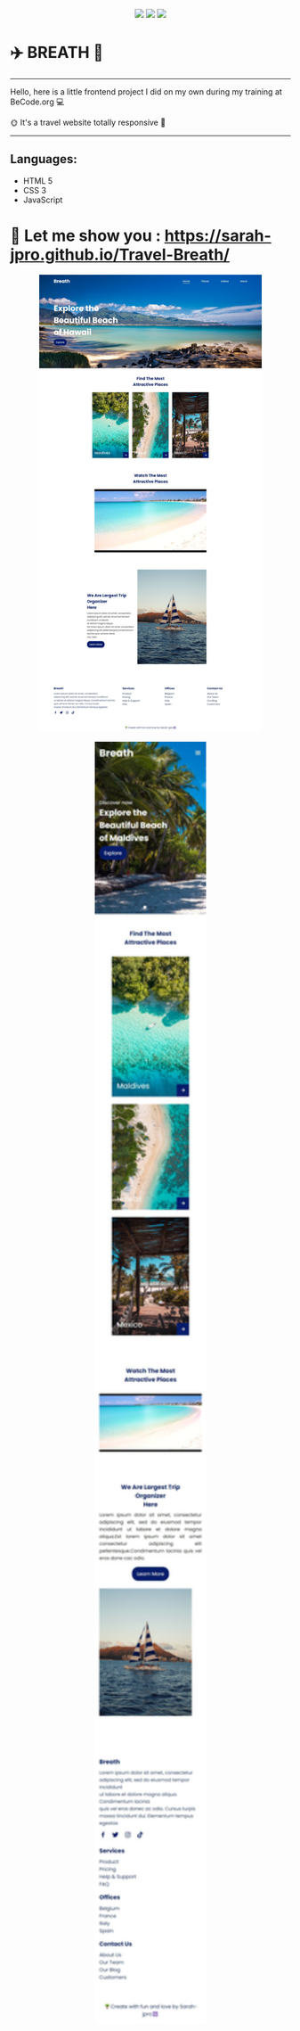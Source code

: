 <p align="center">
  <img src="https://img.shields.io/badge/HTML5-E34F26?style=for-the-badge&logo=html5&logoColor=white">
  <img src="https://img.shields.io/badge/CSS3-1572B6?style=for-the-badge&logo=css3&logoColor=white">
  <img src="https://img.shields.io/badge/JavaScript-F7DF1E?style=for-the-badge&logo=javascript&logoColor=black">
</p>

# :airplane: BREATH :dash:
--------------------------

 Hello, here is a little frontend project I did on my own during my training at BeCode.org :computer:
 
:sun_with_face: It's a travel website totally responsive :iphone:
____________________________________________________________________________________________________


   Languages:
   ----------
  - HTML 5
  - CSS 3
  - JavaScript



# :eyes: Let me show you : https://sarah-jpro.github.io/Travel-Breath/ 


   <p align="center">
 <img src="Breath-site.jpeg" width="400">

 <p align="center">
 <img src="Breath-site-responsive.jpeg" width="200">

